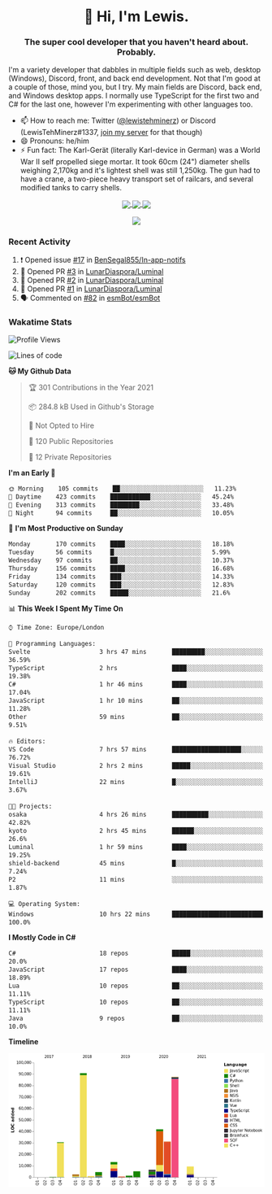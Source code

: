 <h1 align="center">👋 Hi, I'm Lewis.</h1>
<h3 align="center">The super cool developer that you haven't heard about. Probably.</h3>

I'm a variety developer that dabbles in multiple fields such as web, desktop (Windows), Discord, front, and back end development. Not that I'm good at a couple of those, mind you, but I try. My main fields are Discord, back end, and Windows desktop apps. I normally use TypeScript for the first two and C# for the last one, however I'm experimenting with other languages too.

- 📫 How to reach me: Twitter ([@lewistehminerz](https://twitter.com/lewistehminerz)) or Discord (LewisTehMinerz#1337, [join my server](https://discord.gg/XnUh7JB) for that though)
- 😄 Pronouns: he/him
- ⚡ Fun fact: The Karl-Gerät (literally Karl-device in German) was a World War II self propelled siege mortar. It took 60cm (24") diameter shells weighing 2,170kg and it's lightest shell was still 1,250kg. The gun had to have a crane, a two-piece heavy transport set of railcars, and several modified tanks to carry shells.

<p align="center">
  <a href="https://github.com/anuraghazra/github-readme-stats">
    <img align="center" src="https://github-readme-stats.vercel.app/api?username=LewisTehMinerz&count_private=true&show_icons=true&theme=gruvbox">
  </a>
  <a href="https://github.com/anuraghazra/github-readme-stats">
    <img align="center" src="https://github-readme-stats.vercel.app/api/top-langs?username=LewisTehMinerz&layout=compact&theme=gruvbox">
  </a>
  <a href="https://github.com/anuraghazra/github-readme-stats">
    <img align="center" src="https://github-readme-stats.vercel.app/api/wakatime?username=LewisTehMinerz&layout=compact&theme=gruvbox">
  </a>
</p>

<p align="center">
  <a href="https://github.com/ryo-ma/github-profile-trophy">
    <img align="center" src="https://github-profile-trophy.vercel.app/?username=ryo-ma&theme=gruvbox">
  </a>
</p>

### Recent Activity
<!--START_SECTION:activity-->
1. ❗️ Opened issue [#17](https://github.com/BenSegal855/In-app-notifs/issues/17) in [BenSegal855/In-app-notifs](https://github.com/BenSegal855/In-app-notifs)
2. 💪 Opened PR [#3](https://github.com/LunarDiaspora/Luminal/pull/3) in [LunarDiaspora/Luminal](https://github.com/LunarDiaspora/Luminal)
3. 💪 Opened PR [#2](https://github.com/LunarDiaspora/Luminal/pull/2) in [LunarDiaspora/Luminal](https://github.com/LunarDiaspora/Luminal)
4. 💪 Opened PR [#1](https://github.com/LunarDiaspora/Luminal/pull/1) in [LunarDiaspora/Luminal](https://github.com/LunarDiaspora/Luminal)
5. 🗣 Commented on [#82](https://github.com/esmBot/esmBot/issues/82) in [esmBot/esmBot](https://github.com/esmBot/esmBot)
<!--END_SECTION:activity-->

### Wakatime Stats
<!--START_SECTION:waka-->
![Profile Views](http://img.shields.io/badge/Profile%20Views-20-blue)

![Lines of code](https://img.shields.io/badge/From%20Hello%20World%20I%27ve%20Written-327037%20lines%20of%20code-blue)

**🐱 My Github Data** 

> 🏆 301 Contributions in the Year 2021
 > 
> 📦 284.8 kB Used in Github's Storage 
 > 
> 🚫 Not Opted to Hire
 > 
> 📜 120 Public Repositories 
 > 
> 🔑 12 Private Repositories  
 > 
**I'm an Early 🐤** 

```text
🌞 Morning    105 commits    ██░░░░░░░░░░░░░░░░░░░░░░░   11.23% 
🌆 Daytime    423 commits    ███████████░░░░░░░░░░░░░░   45.24% 
🌃 Evening    313 commits    ████████░░░░░░░░░░░░░░░░░   33.48% 
🌙 Night      94 commits     ██░░░░░░░░░░░░░░░░░░░░░░░   10.05%

```
📅 **I'm Most Productive on Sunday** 

```text
Monday       170 commits    ████░░░░░░░░░░░░░░░░░░░░░   18.18% 
Tuesday      56 commits     █░░░░░░░░░░░░░░░░░░░░░░░░   5.99% 
Wednesday    97 commits     ██░░░░░░░░░░░░░░░░░░░░░░░   10.37% 
Thursday     156 commits    ████░░░░░░░░░░░░░░░░░░░░░   16.68% 
Friday       134 commits    ███░░░░░░░░░░░░░░░░░░░░░░   14.33% 
Saturday     120 commits    ███░░░░░░░░░░░░░░░░░░░░░░   12.83% 
Sunday       202 commits    █████░░░░░░░░░░░░░░░░░░░░   21.6%

```


📊 **This Week I Spent My Time On** 

```text
⌚︎ Time Zone: Europe/London

💬 Programming Languages: 
Svelte                   3 hrs 47 mins       █████████░░░░░░░░░░░░░░░░   36.59% 
TypeScript               2 hrs               ████░░░░░░░░░░░░░░░░░░░░░   19.38% 
C#                       1 hr 46 mins        ████░░░░░░░░░░░░░░░░░░░░░   17.04% 
JavaScript               1 hr 10 mins        ██░░░░░░░░░░░░░░░░░░░░░░░   11.28% 
Other                    59 mins             ██░░░░░░░░░░░░░░░░░░░░░░░   9.51%

🔥 Editors: 
VS Code                  7 hrs 57 mins       ███████████████████░░░░░░   76.72% 
Visual Studio            2 hrs 2 mins        █████░░░░░░░░░░░░░░░░░░░░   19.61% 
IntelliJ                 22 mins             █░░░░░░░░░░░░░░░░░░░░░░░░   3.67%

🐱‍💻 Projects: 
osaka                    4 hrs 26 mins       ██████████░░░░░░░░░░░░░░░   42.82% 
kyoto                    2 hrs 45 mins       ██████░░░░░░░░░░░░░░░░░░░   26.6% 
Luminal                  1 hr 59 mins        ████░░░░░░░░░░░░░░░░░░░░░   19.25% 
shield-backend           45 mins             █░░░░░░░░░░░░░░░░░░░░░░░░   7.24% 
P2                       11 mins             ░░░░░░░░░░░░░░░░░░░░░░░░░   1.87%

💻 Operating System: 
Windows                  10 hrs 22 mins      █████████████████████████   100.0%

```

**I Mostly Code in C#** 

```text
C#                       18 repos            █████░░░░░░░░░░░░░░░░░░░░   20.0% 
JavaScript               17 repos            ████░░░░░░░░░░░░░░░░░░░░░   18.89% 
Lua                      10 repos            ██░░░░░░░░░░░░░░░░░░░░░░░   11.11% 
TypeScript               10 repos            ██░░░░░░░░░░░░░░░░░░░░░░░   11.11% 
Java                     9 repos             ██░░░░░░░░░░░░░░░░░░░░░░░   10.0%

```


**Timeline**

![Chart not found](https://raw.githubusercontent.com/LewisTehMinerz/LewisTehMinerz/master/charts/bar_graph.png) 


<!--END_SECTION:waka-->
